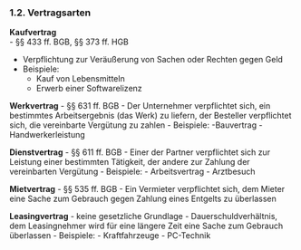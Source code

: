 ### 1.2. Vertragsarten

**Kaufvertrag**
<br> - §§ 433 ff. BGB, §§ 373 ff. HGB
- Verpflichtung zur Veräußerung von Sachen oder Rechten gegen Geld
- Beispiele:
	- Kauf von Lebensmitteln
	- Erwerb einer Softwarelizenz

**Werkvertrag**
	- §§ 631 ff. BGB
	- Der Unternehmer verpflichtet sich, ein bestimmtes Arbeitsergebnis (das Werk) zu liefern, der Besteller verpflichtet sich, die vereinbarte Vergütung zu zahlen
	- Beispiele:
		-Bauvertrag
		- Handwerkerleistung

**Dienstvertrag**
	- §§ 611 ff. BGB
	- Einer der Partner verpflichtet sich zur Leistung einer bestimmten Tätigkeit, der andere zur Zahlung der vereinbarten Vergütung
	- Beispiele:
		- Arbeitsvertrag
		- Arztbesuch

**Mietvertrag**
	- §§ 535 ff. BGB
	- Ein Vermieter verpflichtet sich, dem Mieter eine Sache zum Gebrauch gegen Zahlung eines Entgelts zu überlassen

**Leasingvertrag**
	- keine gesetzliche Grundlage
	- Dauerschuldverhältnis, dem Leasingnehmer wird für eine längere Zeit eine Sache zum Gebrauch überlassen
	- Beispiele:
		- Kraftfahrzeuge
		- PC-Technik
